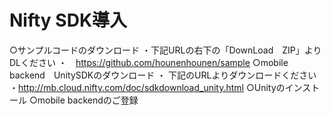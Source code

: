 # Nifty SDK導入
○サンプルコードのダウンロード
・下記URLの右下の「DownLoad　ZIP」よりDLください
・　https://github.com/hounenhounen/sample
○mobile backend　UnitySDKのダウンロード
・ 下記のURLよりダウンロードください
・http://mb.cloud.nifty.com/doc/sdkdownload_unity.html
○Unityのインストール
○mobile backendのご登録
